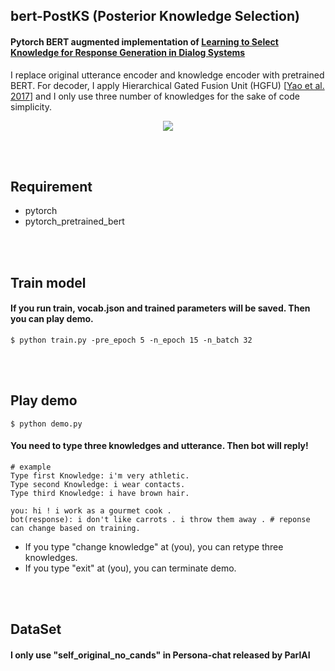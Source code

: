 ## bert-PostKS (Posterior Knowledge Selection)

#### Pytorch BERT augmented implementation of [Learning to Select Knowledge for Response Generation in Dialog Systems](https://arxiv.org/pdf/1902.04911.pdf)

I replace original utterance encoder and knowledge encoder with pretrained BERT.
For decoder, I apply Hierarchical Gated Fusion Unit (HGFU) [[Yao et al. 2017](https://www.aclweb.org/anthology/D17-1233)] and I only use three number of knowledges for the sake of code simplicity.

<p align="center">
  <img src="https://github.com/bzantium/PostKS/blob/master/image/architecture.PNG">
</p>

<br><br>
## Requirement
- pytorch
- pytorch_pretrained_bert

<br><br>
## Train model
#### If you run train, vocab.json and trained parameters will be saved. Then you can play demo.
```
$ python train.py -pre_epoch 5 -n_epoch 15 -n_batch 32
```

<br><br>
## Play demo
```
$ python demo.py
```
#### You need to type three knowledges and utterance. Then bot will reply!
```
# example
Type first Knowledge: i'm very athletic.
Type second Knowledge: i wear contacts.
Type third Knowledge: i have brown hair.

you: hi ! i work as a gourmet cook .
bot(response): i don't like carrots . i throw them away . # reponse can change based on training.
```
- If you type "change knowledge" at (you), you can retype three knowledges.
- If you type "exit" at (you), you can terminate demo.


<br><br>
## DataSet
#### I only use "self_original_no_cands" in Persona-chat released by ParlAI
